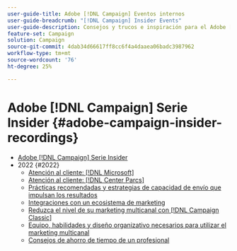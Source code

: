 ```yaml
---
user-guide-title: Adobe [!DNL Campaign] Eventos internos
user-guide-breadcrumb: "[!DNL Campaign] Insider Events"
user-guide-description: Consejos y trucos e inspiración para el Adobe [!DNL Campaign] clientes de para ayudar a desarrollar estrategias de marketing entre canales, aumentar las habilidades de los profesionales de marketing de equipo y ayudar a las organizaciones a lanzar estrategias de marketing entre canales más avanzadas.
feature-set: Campaign
solution: Campaign
source-git-commit: 4dab34d66617ff8cc6f4a4daaea06badc3987962
workflow-type: tm+mt
source-wordcount: '76'
ht-degree: 25%

---
```



# Adobe [!DNL Campaign] Serie Insider {#adobe-campaign-insider-recordings}

+ [Adobe [!DNL Campaign] Serie Insider](overview.md)
+ 2022 {#2022}
   + [Atención al cliente: [!DNL Microsoft]](2022/microsoft.md)
   + [Atención al cliente: [!DNL Center Parcs]](2022/center-parcs.md)
   + [Prácticas recomendadas y estrategias de capacidad de envío que impulsan los resultados](2022/deliverability-best-practices.md)
   + [Integraciones con un ecosistema de marketing](2022/integrations.md)
   + [Reduzca el nivel de su marketing multicanal con [!DNL Campaign Classic]](2022/cross-channel.md)
   + [Equipo, habilidades y diseño organizativo necesarios para utilizar el marketing multicanal](2022/team-skills-org-design.md)
   + [Consejos de ahorro de tiempo de un profesional](2022/tips.md)